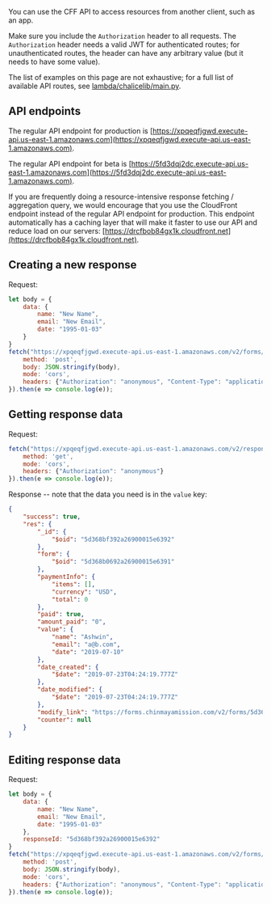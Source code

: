 You can use the CFF API to access resources from another client, such as an app.

Make sure you include the `Authorization` header to all requests. The `Authorization` header needs a valid JWT for authenticated routes; for unauthenticated routes, the header can have any arbitrary value (but it needs to have some value).

The list of examples on this page are not exhaustive; for a full list of available API routes, see [lambda/chalicelib/main.py](https://github.com/epicfaace/CFF/blob/master/lambda/chalicelib/main.py).

## API endpoints

The regular API endpoint for production is [https://xpqeqfjgwd.execute-api.us-east-1.amazonaws.com](https://xpqeqfjgwd.execute-api.us-east-1.amazonaws.com).

The regular API endpoint for beta is [https://5fd3dqj2dc.execute-api.us-east-1.amazonaws.com](https://5fd3dqj2dc.execute-api.us-east-1.amazonaws.com).

If you are frequently doing a resource-intensive response fetching / aggregation query, we would encourage that you use the CloudFront endpoint instead of the regular API endpoint for production. This endpoint automatically has a caching layer that will make it faster to use our API and reduce load on our servers: [https://drcfbob84gx1k.cloudfront.net](https://drcfbob84gx1k.cloudfront.net).

## Creating a new response

Request:

```js
let body = {
    data: {
        name: "New Name",
        email: "New Email",
        date: "1995-01-03"
    }
}
fetch("https://xpqeqfjgwd.execute-api.us-east-1.amazonaws.com/v2/forms/5d368b0692a26900015e6391", {
    method: 'post',
    body: JSON.stringify(body),
    mode: 'cors',
    headers: {"Authorization": "anonymous", "Content-Type": "application/json"}
}).then(e => console.log(e));
```


## Getting response data

Request:

```js
fetch("https://xpqeqfjgwd.execute-api.us-east-1.amazonaws.com/v2/responses/5d368bf392a26900015e6392", {
    method: 'get',
    mode: 'cors',
    headers: {"Authorization": "anonymous"}
}).then(e => console.log(e));
```

Response -- note that the data you need is in the `value` key:

```json
{
    "success": true,
    "res": {
        "_id": {
            "$oid": "5d368bf392a26900015e6392"
        },
        "form": {
            "$oid": "5d368b0692a26900015e6391"
        },
        "paymentInfo": {
            "items": [],
            "currency": "USD",
            "total": 0
        },
        "paid": true,
        "amount_paid": "0",
        "value": {
            "name": "Ashwin",
            "email": "a@b.com",
            "date": "2019-07-10"
        },
        "date_created": {
            "$date": "2019-07-23T04:24:19.777Z"
        },
        "date_modified": {
            "$date": "2019-07-23T04:24:19.777Z"
        },
        "modify_link": "https://forms.chinmayamission.com/v2/forms/5d368b0692a26900015e6391/?responseId=5d368bf392a26900015e6392",
        "counter": null
    }
}
```

## Editing response data

Request:

```js
let body = {
    data: {
        name: "New Name",
        email: "New Email",
        date: "1995-01-03"
    },
    responseId: "5d368bf392a26900015e6392"
}
fetch("https://xpqeqfjgwd.execute-api.us-east-1.amazonaws.com/v2/forms/5d368b0692a26900015e6391", {
    method: 'post',
    body: JSON.stringify(body),
    mode: 'cors',
    headers: {"Authorization": "anonymous", "Content-Type": "application/json"}
}).then(e => console.log(e));
```